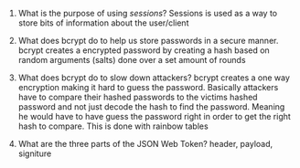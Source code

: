 <!-- Answers to the Short Answer Essay Questions go here -->

1. What is the purpose of using _sessions_?
Sessions is used as a way to store bits of information about the user/client

2. What does bcrypt do to help us store passwords in a secure manner.
bcrypt creates a encrypted password by creating a hash based on random arguments (salts) done over a set amount of rounds 

3. What does bcrypt do to slow down attackers?
bcrypt creates a one way encryption making it hard to guess the password.  Basically attackers have to compare their hashed passwords to the victims hashed password and not just decode the hash to find the password.  Meaning he would have to have guess the password right in order to get the right hash to compare.  This is done with rainbow tables

4. What are the three parts of the JSON Web Token?
header, payload, signiture
